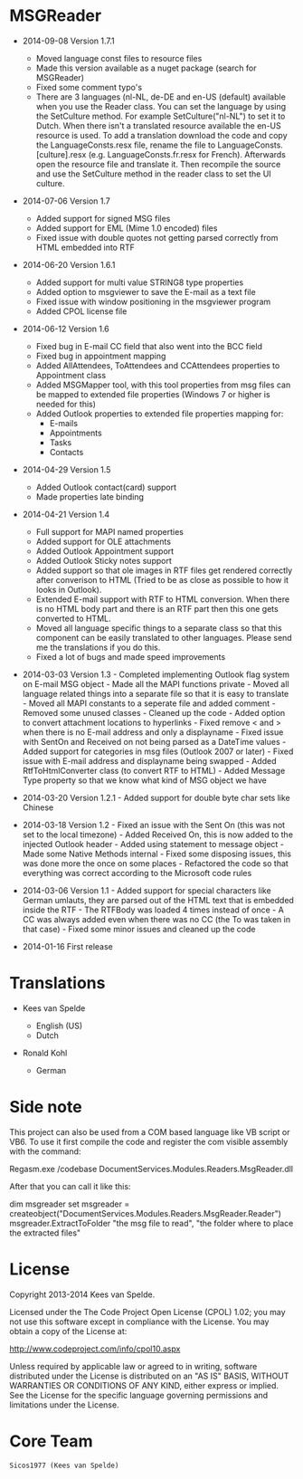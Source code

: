MSGReader
=========
- 2014-09-08 Version 1.7.1
    - Moved language const files to resource files
    - Made this version available as a nuget package (search for MSGReader)
    - Fixed some comment typo's
    - There are 3 languages (nl-NL, de-DE and en-US (default) available when you use the Reader class. You can set the language by using the SetCulture method. For example SetCulture("nl-NL") to set it to Dutch. When there isn't a translated resource available the en-US resource is used. To add a translation download the code and copy the LanguageConsts.resx file, rename the file to LanguageConsts.[culture].resx (e.g. LanguageConsts.fr.resx for French). Afterwards open the resource file and translate it. Then recompile the source and use the SetCulture method in the reader class to set the UI culture.

- 2014-07-06 Version 1.7
    - Added support for signed MSG files
    - Added support for EML (Mime 1.0 encoded) files
    - Fixed issue with double quotes not getting parsed correctly from HTML embedded into RTF

- 2014-06-20 Version 1.6.1
    - Added support for multi value STRING8 type properties
    - Added option to msgviewer to save the E-mail as a text file
    - Fixed issue with window positioning in the msgviewer program
    - Added CPOL license file

- 2014-06-12 Version 1.6
    - Fixed bug in E-mail CC field that also went into the BCC field
    - Fixed bug in appointment mapping
    - Added AllAttendees, ToAttendees and CCAttendees properties to Appointment class
    - Added MSGMapper tool, with this tool properties from msg files can be mapped to extended file properties 
      (Windows 7 or higher is needed for this)
    - Added Outlook properties to extended file properties mapping for:
        - E-mails
        - Appointments
        - Tasks
        - Contacts

- 2014-04-29 Version 1.5
    - Added Outlook contact(card) support
    - Made properties late binding

- 2014-04-21 Version 1.4
    - Full support for MAPI named properties
    - Added support for OLE attachments
    - Added Outlook Appointment support
    - Added Outlook Sticky notes support
    - Added support so that ole images in RTF files get rendered correctly after converison to HTML (Tried to be as        close as possible to how it looks in Outlook).
    - Extended E-mail support with RTF to HTML conversion. When there is no HTML body part and there is an RTF part 
      then this one gets converted to HTML.
    - Moved all language specific things to a separate class so that this component can be easily translated to other       languages. Please send me the translations if you do this.
    - Fixed a lot of bugs and made speed improvements

- 2014-03-03 Version 1.3
      - Completed implementing Outlook flag system on E-mail MSG object
      - Made all the MAPI functions private
      - Moved all language related things into a separate file so that it is easy to translate
      - Moved all MAPI constants to a seperate file and added comment
      - Removed some unused classes
      - Cleaned up the code
      - Added option to convert attachment locations to hyperlinks
      - Fixed remove < and > when there is no E-mail address and only a displayname
      - Fixed issue with SentOn and Received on not being parsed as a DateTime values
      - Added support for categories in msg files (Outlook 2007 or later)
      - Fixed issue with E-mail address and displayname being swapped
      - Added RtfToHtmlConverter class (to convert RTF to HTML)
      - Added Message Type property so that we know what kind of MSG object we have

- 2014-03-20 Version 1.2.1
      -  Added support for double byte char sets like Chinese

- 2014-03-18 Version 1.2
      -  Fixed an issue with the Sent On (this was not set to the local timezone)
      -  Added Received On, this is now added to the injected Outlook header
      -  Added using statement to message object
      -  Made some Native Methods internal
      -  Fixed some disposing issues, this was done more the once on some places
      -  Refactored the code so that everything was correct according to the Microsoft code rules


- 2014-03-06 Version 1.1
      -  Added support for special characters like German umlauts, they are parsed out of the HTML text that is                 embedded inside the RTF
      -  The RTFBody was loaded 4 times instead of once
      -  A CC was always added even when there was no CC (the To was taken in that case)
      -  Fixed some minor issues and cleaned up the code 

      
- 2014-01-16 First release

Translations
============

- Kees van Spelde
    - English (US)
    - Dutch

- Ronald Kohl
    - German

Side note
=========

This project can also be used from a COM based language like VB script or VB6.
To use it first compile the code and register the com visible assembly with the command:

Regasm.exe /codebase DocumentServices.Modules.Readers.MsgReader.dll

After that you can call it like this:

dim msgreader
set msgreader = createobject("DocumentServices.Modules.Readers.MsgReader.Reader")
msgreader.ExtractToFolder "the msg file to read", "the folder where to place the extracted files"


License
=======

Copyright 2013-2014 Kees van Spelde.

Licensed under the The Code Project Open License (CPOL) 1.02; you may not use this software except in compliance with the License. You may obtain a copy of the License at:

http://www.codeproject.com/info/cpol10.aspx

Unless required by applicable law or agreed to in writing, software distributed under the License is distributed on an "AS IS" BASIS, WITHOUT WARRANTIES OR CONDITIONS OF ANY KIND, either express or implied. See the License for the specific language governing permissions and limitations under the License.

Core Team
=========
    Sicos1977 (Kees van Spelde)

